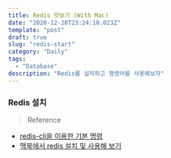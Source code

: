 ```yaml
---
title: Redis 맛보기 (With Mac)
date: "2020-12-28T23:24:10.023Z"
template: "post"
draft: true
slug: "redis-start"
category: "Daily"
tags:
  - "Database"
description: "Redis를 설치하고 명령어를 사용해보자"
---
```


### Redis 설치


> Reference
- [redis-cli을 이용한 기본 명령](https://dejavuqa.tistory.com/155)
- [맥북에서 redis 설치 및 사용해 보기](https://dev4u.tistory.com/963)
